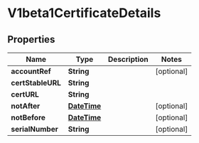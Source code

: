 
# V1beta1CertificateDetails

## Properties
Name | Type | Description | Notes
------------ | ------------- | ------------- | -------------
**accountRef** | **String** |  |  [optional]
**certStableURL** | **String** |  | 
**certURL** | **String** |  | 
**notAfter** | [**DateTime**](DateTime.md) |  |  [optional]
**notBefore** | [**DateTime**](DateTime.md) |  |  [optional]
**serialNumber** | **String** |  |  [optional]



